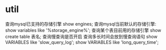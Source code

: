 # util

查询mysql已支持的存储引擎
show engines;
查询mysql当前默认的存储引擎:
show variables like '%storage_engine%';
查询某个表目前用的存储引擎
show create table 表名;
查询慢查询是否开启
查询多长时间会放到慢查询语句
show VARIABLES like 'slow_query_log';
show VARIABLES like 'long_query_time';

